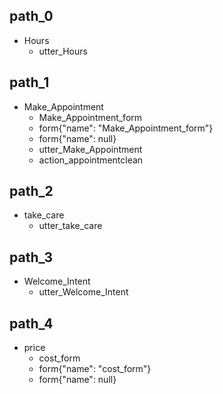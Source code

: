 ## path_0
* Hours
	- utter_Hours

## path_1
* Make_Appointment
	- Make_Appointment_form
	- form{"name": "Make_Appointment_form"}
	- form{"name": null}
	- utter_Make_Appointment
	- action_appointmentclean

## path_2
* take_care
	- utter_take_care

## path_3
* Welcome_Intent
	- utter_Welcome_Intent

## path_4
* price
	- cost_form
	- form{"name": "cost_form"}
	- form{"name": null}

